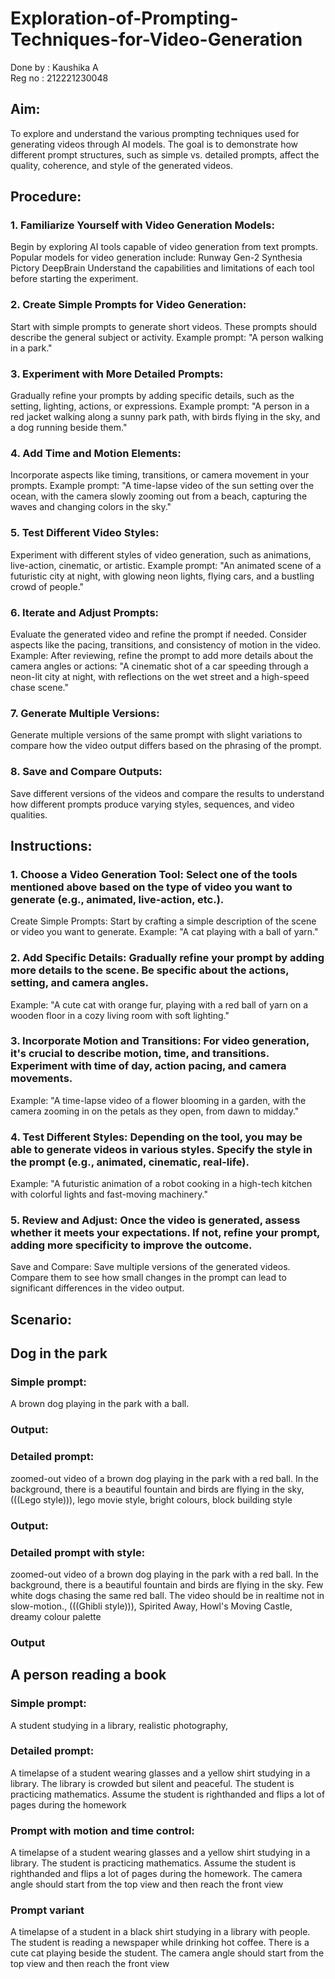 # Exploration-of-Prompting-Techniques-for-Video-Generation
Done by : Kaushika A<br>
Reg no : 212221230048

## Aim: 
To explore and understand the various prompting techniques used for generating videos through AI models. The goal is to demonstrate how different prompt structures, such as simple vs. detailed prompts, affect the quality, coherence, and style of the generated videos.
## Procedure:
### 1. Familiarize Yourself with Video Generation Models:
Begin by exploring AI tools capable of video generation from text prompts. Popular models for video generation include:
Runway Gen-2
Synthesia
Pictory
DeepBrain
Understand the capabilities and limitations of each tool before starting the experiment.

### 2. Create Simple Prompts for Video Generation:
Start with simple prompts to generate short videos. These prompts should describe the general subject or activity.
Example prompt: "A person walking in a park."

### 3. Experiment with More Detailed Prompts:
Gradually refine your prompts by adding specific details, such as the setting, lighting, actions, or expressions.
Example prompt: "A person in a red jacket walking along a sunny park path, with birds flying in the sky, and a dog running beside them."
### 4. Add Time and Motion Elements:
Incorporate aspects like timing, transitions, or camera movement in your prompts.
Example prompt: "A time-lapse video of the sun setting over the ocean, with the camera slowly zooming out from a beach, capturing the waves and changing colors in the sky."
### 5. Test Different Video Styles:
Experiment with different styles of video generation, such as animations, live-action, cinematic, or artistic.
Example prompt: "An animated scene of a futuristic city at night, with glowing neon lights, flying cars, and a bustling crowd of people."
### 6. Iterate and Adjust Prompts:
Evaluate the generated video and refine the prompt if needed. Consider aspects like the pacing, transitions, and consistency of motion in the video.
Example: After reviewing, refine the prompt to add more details about the camera angles or actions: "A cinematic shot of a car speeding through a neon-lit city at night, with reflections on the wet street and a high-speed chase scene."
### 7. Generate Multiple Versions:
Generate multiple versions of the same prompt with slight variations to compare how the video output differs based on the phrasing of the prompt.
### 8. Save and Compare Outputs:
Save different versions of the videos and compare the results to understand how different prompts produce varying styles, sequences, and video qualities.

## Instructions:

### 1. Choose a Video Generation Tool: Select one of the tools mentioned above based on the type of video you want to generate (e.g., animated, live-action, etc.).
Create Simple Prompts: Start by crafting a simple description of the scene or video you want to generate.
Example: "A cat playing with a ball of yarn."
### 2. Add Specific Details: Gradually refine your prompt by adding more details to the scene. Be specific about the actions, setting, and camera angles.
Example: "A cute cat with orange fur, playing with a red ball of yarn on a wooden floor in a cozy living room with soft lighting."
### 3. Incorporate Motion and Transitions: For video generation, it's crucial to describe motion, time, and transitions. Experiment with time of day, action pacing, and camera movements.
Example: "A time-lapse video of a flower blooming in a garden, with the camera zooming in on the petals as they open, from dawn to midday."
### 4. Test Different Styles: Depending on the tool, you may be able to generate videos in various styles. Specify the style in the prompt (e.g., animated, cinematic, real-life).
Example: "A futuristic animation of a robot cooking in a high-tech kitchen with colorful lights and fast-moving machinery."
### 5. Review and Adjust: Once the video is generated, assess whether it meets your expectations. If not, refine your prompt, adding more specificity to improve the outcome.
Save and Compare: Save multiple versions of the generated videos. Compare them to see how small changes in the prompt can lead to significant differences in the video output.

## Scenario:
## Dog in the park
### Simple prompt:
A brown dog playing in the park with a ball.
### Output:

### Detailed prompt:
zoomed-out video of a brown dog playing in the park with a red ball. In the background, there is a beautiful fountain and birds are flying in the sky, (((Lego style))), lego movie style, bright colours, block building style
### Output:

### Detailed prompt with style:
zoomed-out video of a brown dog playing in the park with a red ball. In the background, there is a beautiful fountain and birds are flying in the sky. Few white dogs chasing the same red ball. The video should be in realtime not in slow-motion., (((Ghibli style))), Spirited Away, Howl's Moving Castle, dreamy colour palette
### Output

## A person reading a book
### Simple prompt:
A student studying in a library, realistic photography,
### Detailed prompt:
A timelapse of a student wearing glasses and a yellow shirt studying in a library. The library is crowded but silent and peaceful. The student is practicing mathematics. Assume the student is righthanded and flips a lot of pages during the homework
### Prompt with motion and time control:
A timelapse of a student wearing glasses and a yellow shirt studying in a library. The student is practicing mathematics. Assume the student is righthanded and flips a lot of pages during the homework. The camera angle should start from the top view and then reach the front view
### Prompt variant
A timelapse of a student in a black shirt studying in a library with people. The student is reading a newspaper while drinking hot coffee.  There is a cute cat playing beside the student. The camera angle should start from the top view and then reach the front view